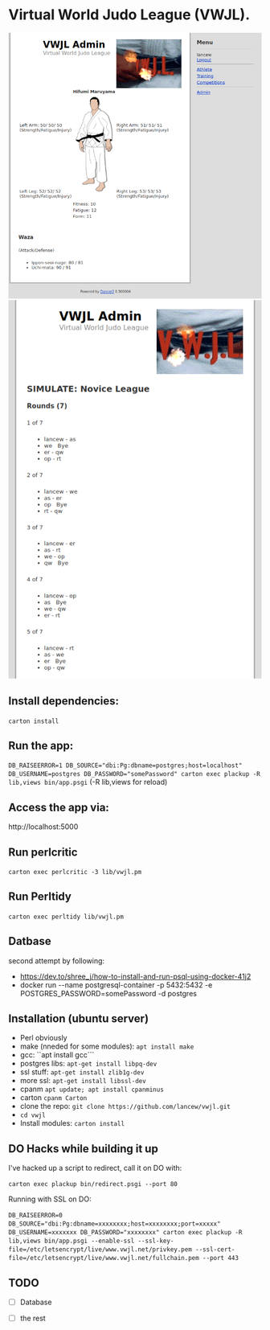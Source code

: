 # Virtual World Judo League (VWJL).

![screenshot of athlete view](2020-12-31.png "Screenshot of athlete view")
![screenshot of simulation view](2021-01-03.png "Screenshot of simulation view")


## Install dependencies:
 ```carton install```

## Run the app:
 ```DB_RAISEERROR=1 DB_SOURCE="dbi:Pg:dbname=postgres;host=localhost" DB_USERNAME=postgres DB_PASSWORD="somePassword" carton exec plackup -R lib,views bin/app.psgi``` (-R lib,views for reload)

## Access the app via:
 http://localhost:5000

## Run perlcritic
 ```carton exec perlcritic -3 lib/vwjl.pm```

## Run Perltidy
 ```carton exec perltidy lib/vwjl.pm```


## Datbase
second attempt by following:
* https://dev.to/shree_j/how-to-install-and-run-psql-using-docker-41j2
* docker run --name postgresql-container -p 5432:5432 -e POSTGRES_PASSWORD=somePassword -d postgres

## Installation (ubuntu server)
* Perl obviously
* make (nneded for some modules): ```apt install make```
* gcc: ``apt install gcc```
* postgres libs: ```apt-get install libpq-dev```
* ssl stuff: ```apt-get install zlib1g-dev```
* more ssl: ```apt-get install libssl-dev```
* cpanm ```apt update; apt install cpanminus```
* carton ```cpanm Carton```
* clone the repo: ```git clone https://github.com/lancew/vwjl.git```
* ```cd vwjl```
* Install modules: ```carton install```


## DO Hacks while building it up

I've hacked up a script to redirect, call it on DO with:

```carton exec plackup bin/redirect.psgi --port 80```

Running with SSL on DO:

```DB_RAISEERROR=0 DB_SOURCE="dbi:Pg:dbname=xxxxxxxx;host=xxxxxxxx;port=xxxxx" DB_USERNAME=xxxxxxx DB_PASSWORD="xxxxxxxx" carton exec plackup -R lib,views bin/app.psgi --enable-ssl --ssl-key-file=/etc/letsencrypt/live/www.vwjl.net/privkey.pem --ssl-cert-file=/etc/letsencrypt/live/www.vwjl.net/fullchain.pem --port 443```


## TODO

* [ ] Database
* [ ] the rest




